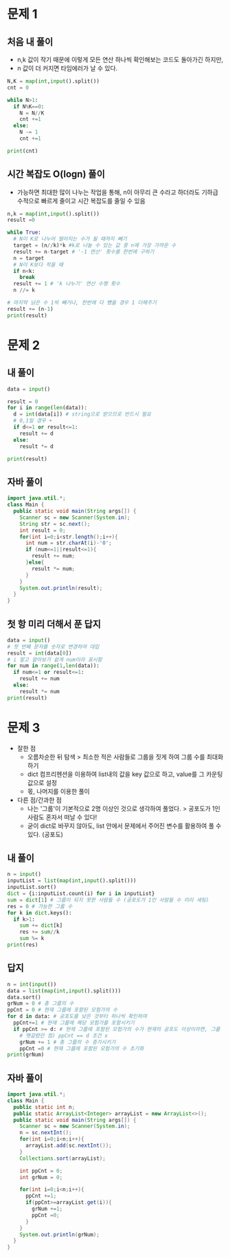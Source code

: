 # 문제 1
## 처음 내 풀이 
* n,k 값이 작기 때문에 이렇게 모든 연산 하나씩 확인해보는 코드도 돌아가긴 하지만, 
* n 값이 더 커지면 타임에러가 날 수 있다. 

```python
N,K = map(int,input().split())
cnt = 0

while N>1:
  if N%K==0:
    N = N//K
    cnt +=1
  else:
    N -= 1
    cnt +=1

print(cnt)
```
## 시간 복잡도 O(logn) 풀이
* 가능하면 최대한 많이 나누는 작업을 통해, n이 아무리 큰 수라고 하더라도 기하급수적으로 빠르게 줄이고 시간 복잡도를 줄일 수 있음
```python
n,k = map(int,input().split())
result =0

while True:
  # N이 K로 나누어 떨어지는 수가 될 때까지 빼기
  target = (n//k)*k #k로 나눌 수 있는 값 중 n에 가장 가까운 수
  result += n-target # '-1 연산' 횟수를 한번에 구하기
  n = target
  # N이 K보다 작을 때
  if n<k:
    break
  result += 1 # 'k 나누기' 연산 수행 횟수 
  n //= k

# 마지막 남은 수 1씩 빼거나, 한번에 다 뺐을 경우 1 더해주기
result += (n-1)
print(result)
```

# 문제 2
## 내 풀이
```python
data = input()

result = 0 
for i in range(len(data)):
  d = int(data[i]) # string으로 받으므로 반드시 필요
  # 0,1일 경우 +
  if d<=1 or result<=1:
    result += d
  else:
    result *= d

print(result)
```
## 자바 풀이
```java
import java.util.*;
class Main {  
  public static void main(String args[]) { 
    Scanner sc = new Scanner(System.in);
    String str = sc.next();
    int result = 0;
    for(int i=0;i<str.length();i++){
      int num = str.charAt(i)-'0';
      if (num<=1||result<=1){
        result += num;
      }else{
        result *= num;
      }
    }
    System.out.println(result);
  } 
}
```
## 첫 항 미리 더해서 푼 답지
```python
data = input()
# 첫 번째 문자를 숫자로 변경하여 대입
result = int(data[0])
# i 말고 알아보기 쉽게 num이라 표시함
for num in range(1,len(data)):
  if num<=1 or result<=1:
    result += num
  else:
    result *= num
print(result)
```

# 문제 3
* 잘한 점
  * 오름차순한 뒤 탐색 > 최소한 적은 사람들로 그룹을 짓게 하여 그룹 수를 최대화 하기
  * dict 컴프리헨션을 이용하여 list내의 값을 key 값으로 하고, value를 그 카운팅 값으로 설정
  * 몫, 나머지를 이용한 풀이
* 다른 점/간과한 점
  * 나는 '그룹'이 기본적으로 2명 이상인 것으로 생각하여 풀었다. > 공포도가 1인 사람도 혼자서 떠날 수 있다!
  * 굳이 dict로 바꾸지 않아도, list 안에서 문제에서 주어진 변수를 활용하여 풀 수 있다. (공포도)
  
## 내 풀이
```python
n = input()
inputList = list(map(int,input().split()))
inputList.sort()
dict = {i:inputList.count(i) for i in inputList}
sum = dict[1] # 그룹이 되지 못한 사람들 수 (공포도가 1인 사람들 수 미리 세팅)
res = 0 # 가능한 그룹 수
for k in dict.keys():
  if k>1:
    sum += dict[k]
    res += sum//k
    sum %= k
print(res)  
```
## 답지
```python
n = int(input())
data = list(map(int,input().split()))
data.sort()
grNum = 0 # 총 그룹의 수
ppCnt = 0 # 현재 그룹에 포함된 모험가의 수
for d in data: # 공포도를 낮은 것부터 하나씩 확인하여
  ppCnt+=1 # 현재 그룹에 해당 모험가를 포함시키기
  if ppCnt >= d: # 현재 그룹에 포함된 모험가의 수가 현재의 공포도 이상이라면, 그룹 결성(오름차순이기에)
    # 헷갈렸던 점) ppCnt == d 조건 x 
    grNum += 1 # 총 그룹의 수 증가시키기
    ppCnt =0 # 현재 그룹에 포함된 모험가의 수 초기화
print(grNum)
```
## 자바 풀이
```java
import java.util.*;
class Main {  
  public static int n;
  public static ArrayList<Integer> arrayList = new ArrayList<>();
  public static void main(String args[]) { 
    Scanner sc = new Scanner(System.in);
    n = sc.nextInt();
    for(int i=0;i<n;i++){
      arrayList.add(sc.nextInt());
    }
    Collections.sort(arrayList);

    int ppCnt = 0;
    int grNum = 0;

    for(int i=0;i<n;i++){
      ppCnt +=1;
      if(ppCnt>=arrayList.get(i)){
        grNum +=1;
        ppCnt =0;
      }
    }
    System.out.println(grNum);
  } 
}
```
